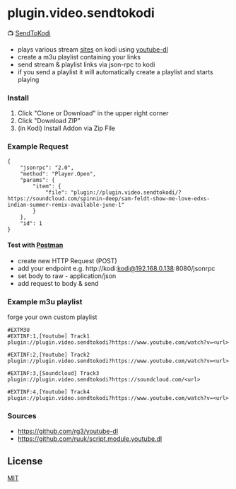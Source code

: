 # plugin.video.sendtokodi

:tv: [SendToKodi](https://teufel-it.de/sendtokodi)

- plays various stream [sites](https://rg3.github.io/youtube-dl/supportedsites.html) on kodi using [youtube-dl](https://github.com/rg3/youtube-dl)
- create a m3u playlist containing your links
- send stream & playlist links via json-rpc to kodi
- if you send a playlist it will automatically create a playlist and starts playing

### Install

1. Click "Clone or Download" in the upper right corner
2. Click "Download ZIP"
3. (in Kodi) Install Addon via Zip File

### Example Request
```
{
	"jsonrpc": "2.0",
	"method": "Player.Open",
	"params": {
		"item": {
			"file": "plugin://plugin.video.sendtokodi/?https://soundcloud.com/spinnin-deep/sam-feldt-show-me-love-edxs-indian-summer-remix-available-june-1"
		}
	},
	"id": 1
}
```
#### Test with [Postman](https://www.getpostman.com/)

- create new HTTP Request (POST)
- add your endpoint e.g. http://kodi:kodi@192.168.0.138:8080/jsonrpc
- set body to raw - application/json
- add request to body & send

### Example m3u playlist
forge your own custom playlist
```
#EXTM3U
#EXTINF:1,[Youtube] Track1
plugin://plugin.video.sendtokodi?https://www.youtube.com/watch?v=<url>

#EXTINF:2,[Youtube] Track2
plugin://plugin.video.sendtokodi?https://www.youtube.com/watch?v=<url>

#EXTINF:3,[Soundcloud] Track3
plugin://plugin.video.sendtokodi?https://soundcloud.com/<url>
 
#EXTINF:4,[Youtube] Track4
plugin://plugin.video.sendtokodi?https://www.youtube.com/watch?v=<url>
```

### Sources
- https://github.com/rg3/youtube-dl
- https://github.com/ruuk/script.module.youtube.dl

## License

[MIT](http://opensource.org/licenses/MIT)
